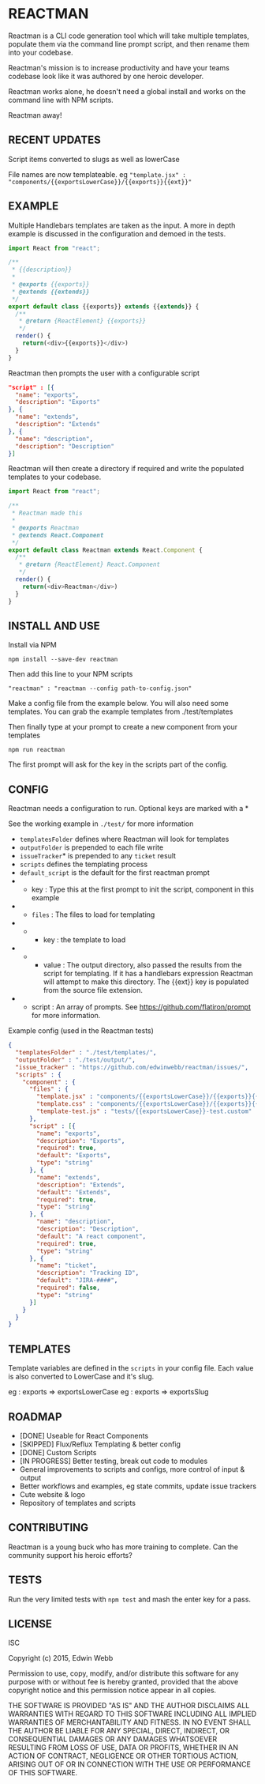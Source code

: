 REACTMAN
========
Reactman is a CLI code generation tool which will take multiple templates,
populate them via the command line prompt script, and then rename them into your
codebase.

Reactman's mission is to increase productivity and have your teams codebase
look like it was authored by one heroic developer.

Reactman works alone, he doesn't need a global install and works on the
command line with NPM scripts.

Reactman away!

RECENT UPDATES
--------------
Script items converted to slugs as well as lowerCase

File names are now templateable. eg
`"template.jsx" : "components/{{exportsLowerCase}}/{{exports}}{{ext}}"`

EXAMPLE
-------

Multiple Handlebars templates are taken as the input. A more in depth example is
discussed in the configuration and demoed in the tests.

```javascript
import React from "react";

/**
 * {{description}}
 *
 * @exports {{exports}}
 * @extends {{extends}}
 */
export default class {{exports}} extends {{extends}} {
  /**
   * @return {ReactElement} {{exports}}
   */
  render() {
    return(<div>{{exports}}</div>)
  }
}
```

Reactman then prompts the user with a configurable script

```json
"script" : [{
  "name": "exports",
  "description": "Exports"
}, {
  "name": "extends",
  "description": "Extends"
}, {
  "name": "description",
  "description": "Description"
}]
```

Reactman will then create a directory if required and write the populated
templates to your codebase.

```javascript
import React from "react";

/**
 * Reactman made this
 *
 * @exports Reactman
 * @extends React.Component
 */
export default class Reactman extends React.Component {
  /**
   * @return {ReactElement} React.Component
   */
  render() {
    return(<div>Reactman</div>)
  }
}
```


INSTALL AND USE
---------------

Install via NPM

`npm install --save-dev reactman`

Then add this line to your NPM scripts

`
"reactman" : "reactman --config path-to-config.json"
`

Make a config file from the example below. You will also need some templates.
You can grab the example templates from ./test/templates

Then finally type at your prompt to create a new component from your templates

`
npm run reactman
`

The first prompt will ask for the key in the scripts part of the config.

CONFIG
------
Reactman needs a configuration to run. Optional keys are marked with a *

See the working example in `./test/` for more information

* `templatesFolder` defines where Reactman will look for templates
* `outputFolder` is prepended to each file write
* `issueTracker`* is prepended to any `ticket` result
* `scripts` defines the templating process
* `default_script` is the default for the first reactman prompt
* * key : Type this at the first prompt to init the script, component in this
example
* * `files` : The files to load for templating
* * * key : the template to load
* * * value : The output directory, also passed the results from the script for
templating. If it has a handlebars expression Reactman will attempt to make this
directory. The {{ext}} key is populated from the source file extension.
* * script : An array of prompts. See https://github.com/flatiron/prompt for
more information.

Example config (used in the Reactman tests)

```json
{
  "templatesFolder" : "./test/templates/",
  "outputFolder" : "./test/output/",
  "issue_tracker" : "https://github.com/edwinwebb/reactman/issues/",
  "scripts" : {
    "component" : {
      "files" : {
        "template.jsx" : "components/{{exportsLowerCase}}/{{exports}}{{ext}}",
        "template.css" : "components/{{exportsLowerCase}}/{{exports}}{{ext}}",
        "template-test.js" : "tests/{{exportsLowerCase}}-test.custom"
      },
      "script" : [{
        "name": "exports",
        "description": "Exports",
        "required": true,
        "default": "Exports",
        "type": "string"
      }, {
        "name": "extends",
        "description": "Extends",
        "default": "Extends",
        "required": true,
        "type": "string"
      }, {
        "name": "description",
        "description": "Description",
        "default": "A react component",
        "required": true,
        "type": "string"
      }, {
        "name": "ticket",
        "description": "Tracking ID",
        "default": "JIRA-####",
        "required": false,
        "type": "string"
      }]
    }
  }
}

```

TEMPLATES
------
Template variables are defined in the `scripts` in your config file. Each value
is also converted to LowerCase and it's slug.

eg : exports => exportsLowerCase
eg : exports => exportsSlug

ROADMAP
-------
* [DONE] Useable for React Components
* [SKIPPED] Flux/Reflux Templating & better config
* [DONE] Custom Scripts
* [IN PROGRESS] Better testing, break out code to modules
* General improvements to scripts and configs, more control of input & output
* Better workflows and examples, eg state commits, update issue trackers
* Cute website & logo
* Repository of templates and scripts

CONTRIBUTING
------------
Reactman is a young buck who has more training to complete. Can the community
support his heroic efforts?

TESTS
-----
Run the very limited tests with `npm test` and mash the enter key for a pass.

LICENSE
------
ISC

Copyright (c) 2015, Edwin Webb

Permission to use, copy, modify, and/or distribute this software for any purpose with or without fee is hereby granted, provided that the above copyright notice and this permission notice appear in all copies.

THE SOFTWARE IS PROVIDED "AS IS" AND THE AUTHOR DISCLAIMS ALL WARRANTIES WITH REGARD TO THIS SOFTWARE INCLUDING ALL IMPLIED WARRANTIES OF MERCHANTABILITY AND FITNESS. IN NO EVENT SHALL THE AUTHOR BE LIABLE FOR ANY SPECIAL, DIRECT, INDIRECT, OR CONSEQUENTIAL DAMAGES OR ANY DAMAGES WHATSOEVER RESULTING FROM LOSS OF USE, DATA OR PROFITS, WHETHER IN AN ACTION OF CONTRACT, NEGLIGENCE OR OTHER TORTIOUS ACTION, ARISING OUT OF OR IN CONNECTION WITH THE USE OR PERFORMANCE OF THIS SOFTWARE.
